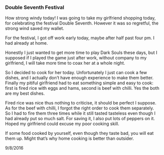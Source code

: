 ### Double Seventh Festival
How strong windy today! I was going to take my girlfriend shopping today, for celebrating the festival Double Seventh. However it was so regretful, the strong wind saved my wallet.

For the festival, I got off work early today, maybe after half past four pm. I had already at home.

Honestly I just wanted to get more time to play Dark Souls these days, but I supposed if I played the game just after work, without company to my girlfriend, I will take more time to coax her at a whole night.

So I decided to cook for her today. Unfortunately I just can cook a few dishes, and I actually don’t have enough experience to make them better. Finally my pitiful girlfriend had to eat something simple and easy to cook: first is fired rice with eggs and hams, second is beef with chilli. Yes the both are my best dishes.

Fired rice was nice thus nothing to criticise, it should be perfect I suppose. As for the beef with chilli, I forgot the right order to cook them separately. So I had to fire them three times while it still tasted tasteless even though I had already put so much salt. For saving it, I also put lots of peppers on it. Hoped my girlfriend could excuse my poor cooking skill.

If some food cooked by yourself, even though they taste bad, you will eat them up. Might that’s why home cooking is better than outsider.

9/8/2016
